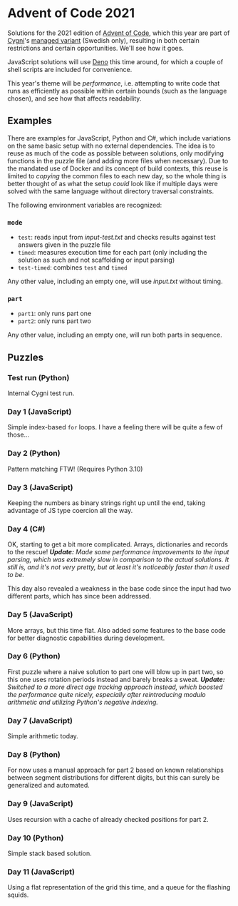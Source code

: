 Advent of Code 2021
===================

Solutions for the 2021 edition of [Advent of Code](https://adventofcode.com/),
which this year are part of [Cygni](https://cygni.se/)'s [managed variant](https://cygni.github.io/aoc/) (Swedish only),
resulting in both certain restrictions and certain opportunities. We'll see how it goes.

JavaScript solutions will use [Deno](https://deno.land) this time around, for which a couple of shell scripts are included for convenience.

This year's theme will be *performance*, i.e. attempting to write code that runs as efficiently as possible within certain bounds (such as the language chosen), and see how that affects readability.


Examples
--------

There are examples for JavaScript, Python and C#, which include variations on the same basic setup with no external dependencies.
The idea is to reuse as much of the code as possible between solutions, only modifying functions in the puzzle file (and adding more files when necessary).
Due to the mandated use of Docker and its concept of build contexts, this reuse is limited to *copying* the common files to each new day,
so the whole thing is better thought of as what the setup *could* look like if multiple days were solved with the same language without directory traversal constraints.

The following environment variables are recognized:

### `mode`

- `test`: reads input from *input-test.txt* and checks results against test answers given in the puzzle file
- `timed`: measures execution time for each part (only including the solution as such and not scaffolding or input parsing)
- `test-timed`: combines `test` and `timed`

Any other value, including an empty one, will use *input.txt* without timing.

### `part`

- `part1`: only runs part one
- `part2`: only runs part two

Any other value, including an empty one, will run both parts in sequence.


Puzzles
-------

### Test run (Python)

Internal Cygni test run.

### Day 1 (JavaScript)

Simple index-based `for` loops. I have a feeling there will be quite a few of those...

### Day 2 (Python)

Pattern matching FTW! (Requires Python 3.10)

### Day 3 (JavaScript)

Keeping the numbers as binary strings right up until the end, taking advantage of JS type coercion all the way.

### Day 4 (C#)

OK, starting to get a bit more complicated. Arrays, dictionaries and records to the rescue!
*__Update:__ Made some performance improvements to the input parsing, which was extremely slow in comparison to the actual solutions. It still is, and it's not very pretty, but at least it's noticeably faster than it used to be.*

This day also revealed a weakness in the base code since the input had two different parts, which has since been addressed.

### Day 5 (JavaScript)

More arrays, but this time flat. Also added some features to the base code for better diagnostic capabilities during development.

### Day 6 (Python)

First puzzle where a naive solution to part one will blow up in part two, so this one uses rotation periods instead and barely breaks a sweat.
*__Update:__ Switched to a more direct age tracking approach instead, which boosted the performance quite nicely, especially after reintroducing modulo arithmetic and utilizing Python's negative indexing.*

### Day 7 (JavaScript)

Simple arithmetic today.

### Day 8 (Python)

For now uses a manual approach for part 2 based on known relationships between segment distributions for different digits, but this can surely be generalized and automated.

### Day 9 (JavaScript)

Uses recursion with a cache of already checked positions for part 2.

### Day 10 (Python)

Simple stack based solution.

### Day 11 (JavaScript)

Using a flat representation of the grid this time, and a queue for the flashing squids.
